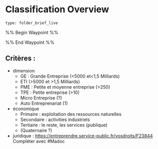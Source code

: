 # Classification Overview
 
```ccard
type: folder_brief_live
```
 
%% Begin Waypoint %%


%% End Waypoint %%
## Critères :
- dimension
	- GE : Grande Entreprise (<5000 et<1,5 Milliards)
	- ETI (>5000 et >1,5 Milliards)
	- PME : Petite et moyenne entreprise (>250)
	- TPE : Petite entreprise (>10)
	- Micro Entreprise (?)
	- Auto Entreprenariat (1)
- économique
	- Primaire : exploitation des ressources naturelles
	- Secondaire : activities industriels
	- Tertiaire : le reste, les services (publique)
	- (Quaternaire ?)
- juridique : https://entreprendre.service-public.fr/vosdroits/F23844
Compléter avec #Madoc 
